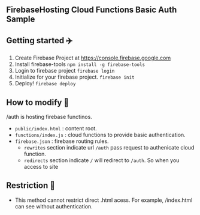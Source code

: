 ## FirebaseHosting Cloud Functions Basic Auth Sample

## Getting started ✈️

1. Create Firebase Project at https://console.firebase.google.com
1. Install firebase-tools `npm install -g firebase-tools`
1. Login to firebase project `firebase login`
1. Initialize for your firebase project. `firebase init`
1. Deploy! `firebase deploy`

## How to modify 📝

/auth is hosting firebase functinos.

* `public/index.html` : content root.
* `functions/index.js` : cloud functions to provide basic authentication.
* `firebase.json` : firebase routing rules.
    * `rewrites` section indicate url `/auth` pass request to authenicate cloud function.
    * `redirects` section indicate `/` will redirect to `/auth`. So when you access to site 

## Restriction 🙅

* This method cannot restrict direct .html acess. For example, /index.html can see without authentication.